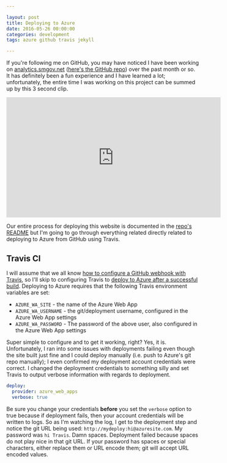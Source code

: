 ```yaml
---

layout: post
title: Deploying to Azure
date: 2016-05-26 00:00:00
categories: development
tags: azure github travis jekyll

---
```


If you're following me on GitHub, you may have noticed I have been working on [analytics.smgov.net](http://analytics.smgov.net/) ([here's the GitHub repo](https://github.com/CityofSantaMonica/analytics.smgov.net)) over the past month or so. It has definitely been a fun experience and I have learned a lot; unfortunately, the entire time I was working on this project can be summed up by this 3 second clip.

<iframe width="560" height="315" src="https://www.youtube.com/embed/LD5hMu-IsCY?rel=0" frameborder="0" allowfullscreen></iframe>

Our entire process for deploying this website is documented in the [repo's README](https://github.com/CityofSantaMonica/analytics.smgov.net/blob/master/README.md) but I'm going to go through everything related directly related to deploying to Azure from GitHub using Travis.

## Travis CI

I will assume that we all know [how to configure a GitHub webhook with Travis](https://docs.travis-ci.com/user/getting-started/), so I'll skip to configuring Travis to [deploy to Azure after a successful build](https://docs.travis-ci.com/user/deployment/azure-web-apps). Deploying to Azure requires that the following Travis environment variables are set:

- `AZURE_WA_SITE` - the name of the Azure Web App
- `AZURE_WA_USERNAME` - the git/deployment username, configured in the Azure Web App settings
- `AZURE_WA_PASSWORD` - The password of the above user, also configured in the Azure Web App settings

Super simple to configure and to get it working, right? Yes, it is. Unfortunately, I ran into some issues with deployments failing even though the site built just fine and I could deploy manually (i.e. push to Azure's git repo manually); I even confirmed my deployment account credentials were correct. I changed the deployment credentials to something silly and set Travis to output verbose information with regards to deployment.

```yaml
deploy:
  provider: azure_web_apps
  verbose: true
```

Be sure you change your credentials **before** you set the `verbose` option to true because if deployment fails, then your account credentials will be written to logs. So as I'm watching the log, I get to the deployment step and notice the git URL being used: `http://mydeploy:hi@azuresite.com`. My password was `hi Travis`. Damn spaces. Deployment failed because spaces do not play nice in that git URL. If your password has spaces or special characters, either replace them or URL encode them; git will accept URL encoded values.
